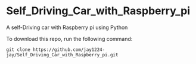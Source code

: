 # Self_Driving_Car_with_Raspberry_pi
A self-Driving car with Raspberry pi using Python

To download this repo, run the following command:

```
git clone https://github.com/jay1224-jay/Self_Driving_Car_with_Raspberry_pi.git
```
